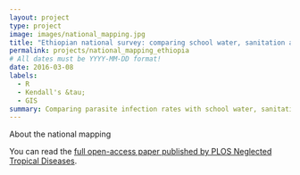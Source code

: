 ```yaml
---
layout: project
type: project
image: images/national_mapping.jpg
title: "Ethiopian national survey: comparing school water, sanitation and hygiene with parasitic infection"
permalink: projects/national_mapping_ethiopia
# All dates must be YYYY-MM-DD format!
date: 2016-03-08
labels:
  - R
  - Kendall's &tau;
  - GIS
summary: Comparing parasite infection rates with school water, sanitation and hygiene provision in a national survey across Ethiopia.
---
```


About the national mapping

You can read the [full open-access paper published by PLOS Neglected Tropical Diseases](https://journals.plos.org/plosntds/article?id=10.1371/journal.pntd.0004515).



